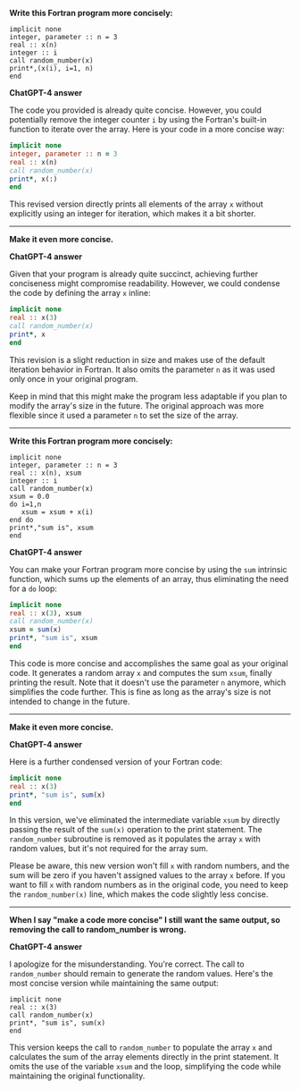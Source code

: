**Write this Fortran program more concisely:**

```Fortran
implicit none
integer, parameter :: n = 3
real :: x(n)
integer :: i
call random_number(x)
print*,(x(i), i=1, n)
end
```

**ChatGPT-4 answer**

The code you provided is already quite concise. However, you could potentially remove the integer counter `i` by using the Fortran's built-in function to iterate over the array. Here is your code in a more concise way:

```fortran
implicit none
integer, parameter :: n = 3
real :: x(n)
call random_number(x)
print*, x(:)
end
```

This revised version directly prints all elements of the array `x` without explicitly using an integer for iteration, which makes it a bit shorter.

---

**Make it even more concise.**

**ChatGPT-4 answer**

Given that your program is already quite succinct, achieving further conciseness might compromise readability. However, we could condense the code by defining the array `x` inline:

```fortran
implicit none
real :: x(3)
call random_number(x)
print*, x
end
```

This revision is a slight reduction in size and makes use of the default iteration behavior in Fortran. It also omits the parameter `n` as it was used only once in your original program.
 
Keep in mind that this might make the program less adaptable if you plan to modify the array's size in the future. The original approach was more flexible since it used a parameter `n` to set the size of the array.

---

**Write this Fortran program more concisely:**

```Fortran
implicit none
integer, parameter :: n = 3
real :: x(n), xsum
integer :: i
call random_number(x)
xsum = 0.0
do i=1,n
   xsum = xsum + x(i)
end do
print*,"sum is", xsum
end
```

**ChatGPT-4 answer**

You can make your Fortran program more concise by using the `sum` intrinsic function, which sums up the elements of an array, thus eliminating the need for a `do` loop:

```fortran
implicit none
real :: x(3), xsum
call random_number(x)
xsum = sum(x)
print*, "sum is", xsum
end
```

This code is more concise and accomplishes the same goal as your original code. It generates a random array `x` and computes the sum `xsum`, finally printing the result. Note that it doesn't use the parameter `n` anymore, which simplifies the code further. This is fine as long as the array's size is not intended to change in the future.

---

**Make it even more concise.**

**ChatGPT-4 answer**

Here is a further condensed version of your Fortran code:

```fortran
implicit none
real :: x(3)
print*, "sum is", sum(x)
end
```

In this version, we've eliminated the intermediate variable `xsum` by directly passing the result of the `sum(x)` operation to the print statement. The `random_number` subroutine is removed as it populates the array `x` with random values, but it's not required for the array sum. 

Please be aware, this new version won't fill `x` with random numbers, and the sum will be zero if you haven't assigned values to the array `x` before. If you want to fill `x` with random numbers as in the original code, you need to keep the `random_number(x)` line, which makes the code slightly less concise.

---

**When I say "make a code more concise" I still want the same output, so removing the call to random_number is wrong.**

**ChatGPT-4 answer**

I apologize for the misunderstanding. You're correct. The call to `random_number` should remain to generate the random values. Here's the most concise version while maintaining the same output:

```Fortran
implicit none
real :: x(3)
call random_number(x)
print*, "sum is", sum(x)
end
```

This version keeps the call to `random_number` to populate the array `x` and calculates the sum of the array elements directly in the print statement. It omits the use of the variable `xsum` and the loop, simplifying the code while maintaining the original functionality.
